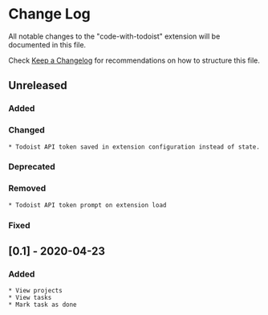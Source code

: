# Change Log

All notable changes to the "code-with-todoist" extension will be documented in this file.

Check [Keep a Changelog](http://keepachangelog.com/) for recommendations on how to structure this file.

## Unreleased

### Added

### Changed
    * Todoist API token saved in extension configuration instead of state. 

### Deprecated

### Removed
    * Todoist API token prompt on extension load

### Fixed


## [0.1] - 2020-04-23 

### Added
    * View projects
    * View tasks
    * Mark task as done